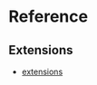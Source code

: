# Reference

## Extensions
- [extensions](https://github.com/hoofacProgram/R/blob/main/.vscode/extensions.json)